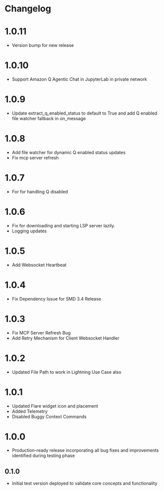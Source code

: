 # Changelog

<!-- <START NEW CHANGELOG ENTRY> -->

# 1.0.11
- Version bump for new release

<!-- <END NEW CHANGELOG ENTRY> -->

# 1.0.10
- Support Amazon Q Agentic Chat in JupyterLab in private network

# 1.0.9
- Update extract_q_enabled_status to default to True and add Q enabled file watcher fallback in on_message

# 1.0.8
- Add file watcher for dynamic Q enabled status updates
- Fix mcp server refresh 

# 1.0.7
- For for handling Q disabled

# 1.0.6
- Fix for downloading and starting LSP server lazily.
- Logging updates

# 1.0.5
- Add Websocket Heartbeat

# 1.0.4
- Fix Dependency Issue for SMD 3.4 Release

# 1.0.3
- Fix MCP Server Refresh Bug
- Add Retry Mechanism for Client Websocket Handler

# 1.0.2
- Updated File Path to work in Lightning Use Case also

# 1.0.1
- Updated Flare widget icon and placement
- Added Telemetry
- Disabled Buggy Context Commands

# 1.0.0
- Production-ready release incorporating all bug fixes and improvements identified during testing phase

## 0.1.0
- Initial test version deployed to validate core concepts and functionality